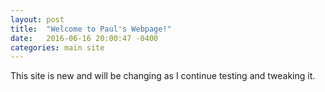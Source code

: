 ```yaml
---
layout: post
title:  "Welcome to Paul's Webpage!"
date:   2016-06-16 20:00:47 -0400
categories: main site
---
```

This site is new and will be changing as I continue testing and tweaking it.
